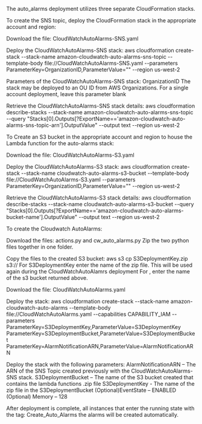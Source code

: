 The auto_alarms deployment utilizes three separate CloudFormation stacks. 

To create the SNS topic, deploy the CloudFormation stack in the appropriate account and region: 

Download the file: CloudWatchAutoAlarms-SNS.yaml 

Deploy the CloudWatchAutoAlarms-SNS stack: 
aws cloudformation create-stack --stack-name amazon-cloudwatch-auto-alarms-sns-topic --template-body file://CloudWatchAutoAlarms-SNS.yaml --parameters ParameterKey=OrganizationID,ParameterValue="" --region us-west-2 

Parameters of the CloudWatchAutoAlarms-SNS stack: 
	OrganizationID 
The stack may be deployed to an OU ID from AWS Organizations. For a single account deployment, leave this parameter blank 

Retrieve the CloudWatchAutoAlarms-SNS stack details:
aws cloudformation describe-stacks --stack-name amazon-cloudwatch-auto-alarms-sns-topic --query "Stacks[0].Outputs[?ExportName=='amazon-cloudwatch-auto-alarms-sns-topic-arn'].OutputValue" --output text --region us-west-2 


To Create an S3 bucket in the appropriate account and region to house the Lambda function for the auto-alarms stack: 

Download the file: CloudWatchAutoAlarms-S3.yaml 

Deploy the CloudWatchAutoAlarms-S3 stack: 
aws cloudformation create-stack --stack-name cloudwatch-auto-alarms-s3-bucket --template-body file://CloudWatchAutoAlarms-S3.yaml --parameters ParameterKey=OrganizationID,ParameterValue="" --region us-west-2 

Retrieve the CloudWatchAutoAlarms-S3 stack details: 
aws cloudformation describe-stacks --stack-name cloudwatch-auto-alarms-s3-bucket --query "Stacks[0].Outputs[?ExportName=='amazon-cloudwatch-auto-alarms-bucket-name'].OutputValue" --output text --region us-west-2 


To create the Cloudwatch AutoAlarms:

Download the files: actions.py and cw_auto_alarms.py 
Zip the two python files together in one folder.

Copy the files to the created S3 bucket:
aws s3 cp S3DeploymentKey.zip s3://<BuckName> 
For S3DeploymentKey enter the name of the zip file. This will be used again during the CloudWatchAutoAlamrs deployment 
For <BuckName>, enter the name of the s3 bucket returned above. 

Download the file: CloudWatchAutoAlarms.yaml 

Deploy the stack: 
aws cloudformation create-stack --stack-name amazon-cloudwatch-auto-alarms --template-body file://CloudWatchAutoAlarms.yaml --capabilities CAPABILITY_IAM --parameters ParameterKey=S3DeploymentKey,ParameterValue=S3DeploymentKey ParameterKey=S3DeploymentBucket,ParameterValue=S3DeploymentBucket ParameterKey=AlarmNotificationARN,ParameterValue=AlarmNotificationARN 

Deploy the stack with the following parameters: 
	AlarmNotificationARN – The ARN of the SNS Topic created previously with the CloudWatchAutoAlarms-SNS stack. 
	S3DeploymentBucket – The name of the S3 bucket created that contains the lambda functions .zip file 
	S3DeploymentKey -	The name of the zip file in the S3DeploymentBucket
	(Optional)EventState – ENABLED 
	(Optional) Memory – 128 	

After deployment is complete, all instances that enter the running state with the tag: Create_Auto_Alarms the alarms will be created automatically.  
